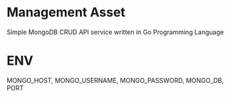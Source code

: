 # Management Asset
Simple MongoDB CRUD API service written in Go Programming
Language

# ENV
MONGO_HOST, MONGO_USERNAME, MONGO_PASSWORD, MONGO_DB, 
PORT

